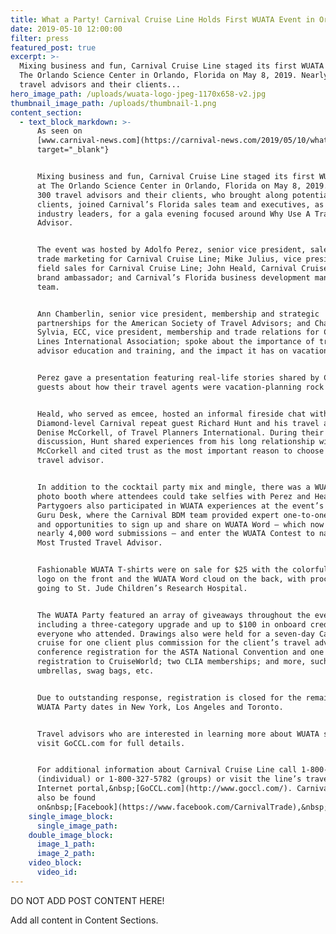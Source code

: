 ```yaml
---
title: What a Party! Carnival Cruise Line Holds First WUATA Event in Orlando
date: 2019-05-10 12:00:00
filter: press
featured_post: true
excerpt: >-
  Mixing business and fun, Carnival Cruise Line staged its first WUATA Party at
  The Orlando Science Center in Orlando, Florida on May 8, 2019. Nearly 300
  travel advisors and their clients...
hero_image_path: /uploads/wuata-logo-jpeg-1170x658-v2.jpg
thumbnail_image_path: /uploads/thumbnail-1.png
content_section:
  - text_block_markdown: >-
      As seen on
      [www.carnival-news.com](https://carnival-news.com/2019/05/10/what-a-party-carnival-cruise-line-holds-first-wuata-event-in-orlando/){:
      target="_blank"}


      Mixing business and fun, Carnival Cruise Line staged its first WUATA Party
      at The Orlando Science Center in Orlando, Florida on May 8, 2019. Nearly
      300 travel advisors and their clients, who brought along potential
      clients, joined Carnival’s Florida sales team and executives, as well as
      industry leaders, for a gala evening focused around Why Use A Travel
      Advisor.


      The event was hosted by Adolfo Perez, senior vice president, sales and
      trade marketing for Carnival Cruise Line; Mike Julius, vice president,
      field sales for Carnival Cruise Line; John Heald, Carnival Cruise Line
      brand ambassador; and Carnival’s Florida business development manager
      team.


      Ann Chamberlin, senior vice president, membership and strategic
      partnerships for the American Society of Travel Advisors; and Charles
      Sylvia, ECC, vice president, membership and trade relations for Cruise
      Lines International Association; spoke about the importance of travel
      advisor education and training, and the impact it has on vacation quality.


      Perez gave a presentation featuring real-life stories shared by Carnival
      guests about how their travel agents were vacation-planning rock stars.


      Heald, who served as emcee, hosted an informal fireside chat with
      Diamond-level Carnival repeat guest Richard Hunt and his travel advisor,
      Denise McCorkell, of Travel Planners International. During their
      discussion, Hunt shared experiences from his long relationship with
      McCorkell and cited trust as the most important reason to choose and use a
      travel advisor.


      In addition to the cocktail party mix and mingle, there was a WUATA-themed
      photo booth where attendees could take selfies with Perez and Heald.
      Partygoers also participated in WUATA experiences at the event’s WUATA
      Guru Desk, where the Carnival BDM team provided expert one-to-one support
      and opportunities to sign up and share on WUATA Word — which now has
      nearly 4,000 word submissions — and enter the WUATA Contest to name the
      Most Trusted Travel Advisor.


      Fashionable WUATA T-shirts were on sale for $25 with the colorful WUATA
      logo on the front and the WUATA Word cloud on the back, with proceeds
      going to St. Jude Children’s Research Hospital.


      The WUATA Party featured an array of giveaways throughout the evening,
      including a three-category upgrade and up to $100 in onboard credit for
      everyone who attended. Drawings also were held for a seven-day Carnival
      cruise for one client plus commission for the client’s travel advisor; one
      conference registration for the ASTA National Convention and one
      registration to CruiseWorld; two CLIA memberships; and more, such as logo
      umbrellas, swag bags, etc.


      Due to outstanding response, registration is closed for the remaining
      WUATA Party dates in New York, Los Angeles and Toronto.


      Travel advisors who are interested in learning more about WUATA should
      visit GoCCL.com for full details.


      For additional information about Carnival Cruise Line call 1-800-327-9501
      (individual) or 1-800-327-5782 (groups) or visit the line’s travel agent
      Internet portal,&nbsp;[GoCCL.com](http://www.goccl.com/). Carnival can
      also be found
      on&nbsp;[Facebook](https://www.facebook.com/CarnivalTrade),&nbsp;[Instagram](https://www.instagram.com/carnival/),&nbsp;[Twitter](https://twitter.com/carnivalcruise)&nbsp;and&nbsp;[YouTube](https://www.youtube.com/user/carnival).
    single_image_block:
      single_image_path:
    double_image_block:
      image_1_path:
      image_2_path:
    video_block:
      video_id:
---
```


DO NOT ADD POST CONTENT HERE\!

Add all content in Content Sections.